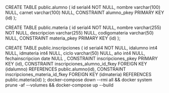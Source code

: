 
CREATE TABLE public.alumno (
	id serial4 NOT NULL,
	nombre varchar(100) NULL,
	carnet varchar(100) NULL,
	CONSTRAINT alumno_pkey PRIMARY KEY (id)
);

CREATE TABLE public.materia (
	id serial4 NOT NULL,
	nombre varchar(255) NOT NULL,
	descripcion varchar(255) NULL,
	codigomateria varchar(50) NULL,
	CONSTRAINT materia_pkey PRIMARY KEY (id)
);


CREATE TABLE public.inscripciones (
	id serial4 NOT NULL,
	idalumno int4 NULL,
	idmateria int4 NULL,
	ciclo varchar(50) NULL,
	año int4 NULL,
	fechainscripcion date NULL
 ,
	CONSTRAINT inscripciones_pkey PRIMARY KEY (id),
	CONSTRAINT inscripciones_alumno_id_fkey FOREIGN KEY (idalumno) REFERENCES public.alumno(id),
	CONSTRAINT inscripciones_materia_id_fkey FOREIGN KEY (idmateria) REFERENCES public.materia(id)
);
docker-compose down --rmi all && docker system prune -af --volumes && docker-compose up --build
